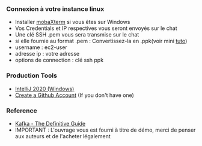 ### Connexion à votre instance linux

- Installer [mobaXterm](https://download.mobatek.net/2022020030522248/MobaXterm_Portable_v20.2.zip) si vous êtes sur Windows
- Vos Credentials et IP respectives vous seront envoyés sur le chat
- Une clé SSH .pem vous sera transmise sur le chat
- si elle fournie au format .pem : 
	Convertissez-la en .ppk(voir mini [tuto](https://stackoverflow.com/questions/3190667/convert-pem-to-ppk-file-format))
- username : ec2-user
- adresse ip : votre adresse
- options de connection : clé ssh ppk
	
### Production Tools 

- [IntelliJ 2020 (Windows)](https://www.jetbrains.com/idea/download/download-thanks.html?platform=windows&code=IIC)
- [Create a Github Account](https://github.com/join?ref_cta=Sign+up&ref_loc=header+logged+out&ref_page=%2F&source=header-home) (If you don't have one)

### Reference  	

- [Kafka - The Definitive Guide](https://drive.google.com/open?id=1pRIPWdPjPzaLt37dt7YvDzJnnLnusNVD)
- IMPORTANT : L'ouvrage vous est fourni à titre de démo, merci de penser aux auteurs et de l'acheter légalement
